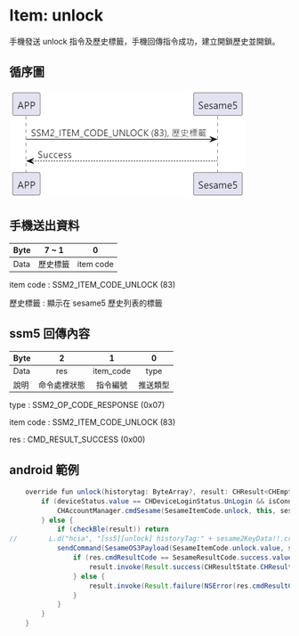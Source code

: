 # Item: unlock

手機發送 unlock 指令及歷史標籤，手機回傳指令成功，建立開鎖歷史並開鎖。

## 循序圖

<p align="left" >
  <img src="../src/unlock/unlock.png" alt="" title="">
</p>

## 手機送出資料

| Byte | 7 ~ 1 |     0     |
|------|:-----:|:---------:|
| Data | 歷史標籤  | item code |

item code : SSM2_ITEM_CODE_UNLOCK (83)

歷史標籤 : 顯示在 sesame5 歷史列表的標籤

## ssm5 回傳內容

| Byte |   2    |     1     |  0   |
|------|:------:|:---------:|:----:|
| Data |  res   | item_code | type |
| 說明   | 命令處裡狀態 |   指令編號    | 推送類型 |

type : SSM2_OP_CODE_RESPONSE (0x07)

item code : SSM2_ITEM_CODE_UNLOCK (83)

res : CMD_RESULT_SUCCESS (0x00)

## android 範例

``` java
    override fun unlock(historytag: ByteArray?, result: CHResult<CHEmpty>) {
        if (deviceStatus.value == CHDeviceLoginStatus.UnLogin && isConnectedByWM2) {
            CHAccountManager.cmdSesame(SesameItemCode.unlock, this, sesame2KeyData!!.hisTagC(historytag), result)
        } else {
            if (checkBle(result)) return
//        L.d("hcia", "[ss5][unlock] historyTag:" + sesame2KeyData!!.createHistagV2(historyTag).toHexString())
            sendCommand(SesameOS3Payload(SesameItemCode.unlock.value, sesame2KeyData!!.createHistagV2(historytag)), DeviceSegmentType.cipher) { res ->
                if (res.cmdResultCode == SesameResultCode.success.value) {
                    result.invoke(Result.success(CHResultState.CHResultStateBLE(CHEmpty())))
                } else {
                    result.invoke(Result.failure(NSError(res.cmdResultCode.toString(), "CBCentralManager", res.cmdResultCode.toInt())))
                }
            }
        }
    }
```
